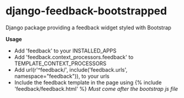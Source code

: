 # django-feedback-bootstrapped
Django package providing a feedback widget styled with Bootstrap


**Usage**

* Add 'feedback' to your INSTALLED_APPS
* Add 'feedback.context_processors.feedback' to TEMPLATE_CONTEXT_PROCESSORS
* Add url(r'^feedback/', include('feedback.urls', namespace="feedback")), to your urls
* Include the feedback template in the page using {% include 'feedback/feedback.html' %} *Must come after the bootstrap js file*
